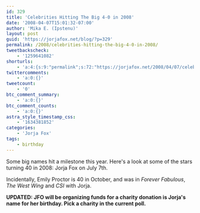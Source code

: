 ```yaml
---
id: 329
title: 'Celebrities Hitting The Big 4-0 in 2008'
date: '2008-04-07T15:01:32-07:00'
author: 'Mika E. (Ipstenu)'
layout: post
guid: 'https://jorjafox.net/blog/?p=329'
permalink: /2008/celebrities-hitting-the-big-4-0-in-2008/
tweetbackscheck:
    - '1259641082'
shorturls:
    - 'a:4:{s:9:"permalink";s:72:"https://jorjafox.net/2008/04/07/celebrities-hitting-the-big-4-0-in-2008/";s:7:"tinyurl";s:25:"http://tinyurl.com/nhxal2";s:4:"isgd";s:18:"http://is.gd/53hmm";s:5:"bitly";s:20:"http://bit.ly/5N5sd7";}'
twittercomments:
    - 'a:0:{}'
tweetcount:
    - '0'
btc_comment_summary:
    - 'a:0:{}'
btc_comment_counts:
    - 'a:0:{}'
astra_style_timestamp_css:
    - '1634381852'
categories:
    - 'Jorja Fox'
tags:
    - birthday
---
```


Some big names hit a milestone this year. Here's a look at some of the stars turning 40 in 2008: Jorja Fox on July 7th.

Incidentally, Emily Proctor is 40 in October, and was in <i>Forever Fabulous</i>, <i>The West Wing</i> and <i>CSI</i> with Jorja.

<b>UPDATED: JFO will be organizing funds for a charity donation is Jorja's name for her birthday. Pick a charity in the current poll.</b>